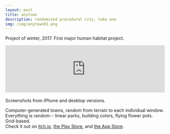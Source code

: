 ```yaml
---
layout: post
title: anytown
description: randomized procedural city, take one
img: /img/anytown01.png
---
```


Project of winter, 2017. First major human habitat project.

<div class="img_row">
	<img class="col three" src="{{ site.baseurl }}/img/anytown01.png" alt="" title="example image"/>
</div>

<iframe width="100%" height="auto" src="https://www.youtube.com/embed/lz2xBW96flg?vq=hd720" frameborder="0" allow="autoplay; encrypted-media" allowfullscreen></iframe>

<div class="img_row">
	<img class="col one" src="{{ site.baseurl }}/img/anytown1.PNG" alt="" title="screenshot"/>
	<img class="col one" src="{{ site.baseurl }}/img/anytown3.PNG" alt="" title="screenshot"/>
	<img class="col one" src="{{ site.baseurl }}/img/anytown4.PNG" alt="" title="screenshot"/>
</div>
<div class="col three caption">
	Screenshots from iPhone and desktop versions.
</div>


Computer-generated towns, random from terrain to each individual window. Everything is random-- linear parks, building colors, flying flower pots. Grid-based.
<br />
Check it out on <a href="https://melissaran.itch.io/anytown">itch.io</a>, <a href="https://play.google.com/store/apps/details?id=com.melissaran.Anytown">the Play Store</a>, and <a href="https://itunes.apple.com/us/app/anytown/id1339902309?mt=8">the App Store</a>.

<div class="img_row">
	<img class="col two" src="{{ site.baseurl }}/img/anytown2.PNG" alt="" title="screenshot"/>
	<img class="col one" src="{{ site.baseurl }}/img/anytown02.png" alt="" title="screenshot"/>
</div>
